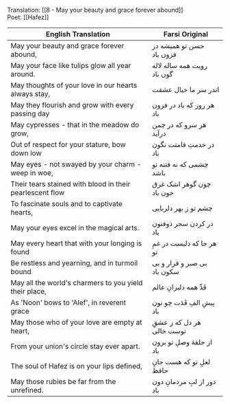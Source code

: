 
Translation: [[8 - May your beauty and grace forever abound]]  
Poet: [[Hafez]]

| English Translation | Farsi Original |
| ---- | ---- |
| May your beauty and grace forever abound, | حسن تو همیشه در فزون باد |
| May your face like tulips glow all year around. | رویت همه ساله لاله گون باد |
| May thoughts of your love in our hearts always stay, | اندر سر ما خیال عشقت |
| May they flourish and grow with every passing day | هر روز که باد در فزون باد |
| May cypresses - that in the meadow do grow, | هر سرو که در چمن درآید |
| Out of respect for your stature, bow  down low | در خدمتِ قامتت نگون باد |
| May eyes - not swayed by your charm - weep in woe, | چشمی که نه فتنه تو باشد |
| Their tears stained with blood in their pearlescent flow | چون گوهر اشک غرق خون باد |
| To fascinate souls and to captivate hearts, | چشم تو ز بهر دلربایی |
| May your eyes excel in the magical arts. | در کردن سحر ذوفنون باد |
| May every heart that with your longing is found | هر جا که دلیست در غمِ تو |
| Be restless and yearning, and in turmoil bound | بی صبر و قرار و بی سکون باد |
| May all the world's charmers to you yield their place, | قَدِّ همه دلبرانِ عالم |
| As 'Noon' bows to 'Alef', in reverent grace | پیشِ الفِ قَدَت چو نون باد |
| May those who of your love are empty at heart, | هر دل که ز عشقِ توست خالی |
| From your union's circle stay ever apart. | از حلقهٔ وصلِ تو برون باد |
| The soul of Hafez is on your lips defined, | لعلِ تو که هست جانِ حافظ |
| May those rubies be far from the unrefined. | دور از لبِ مردمانِ دون باد |


